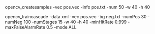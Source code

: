 opencv_createsamples -vec pos.vec  -info pos.txt -num 50 -w 40 -h 40

opencv_traincascade -data xml -vec pos.vec -bg neg.txt -numPos 30 -numNeg 100 -numStages 15 -w 40 -h 40 -minHitRate 0.999 -maxFalseAlarmRate 0.5 -mode ALL
